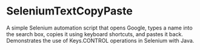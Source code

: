 # SeleniumTextCopyPaste
A simple Selenium automation script that opens Google, types a name into the search box, copies it using keyboard shortcuts, and pastes it back. Demonstrates the use of Keys.CONTROL operations in Selenium with Java.
